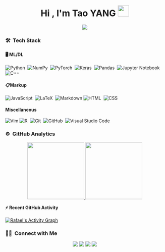 <h1 align="center">Hi , I'm Tao YANG <img src="https://media.giphy.com/media/TEnXkcsHrP4YedChhA/giphy.gif" width="35"></h1>
<p align="center">
  <a href="https://github.com/stayt1/readme-typing-svg"><img src="https://readme-typing-svg.herokuapp.com?lines=Statistical Learning; Security and Privacy&center=true&width=500&height=50"></a>
</p>

### 🛠 &nbsp;Tech Stack
#### 🖥️ ML/DL
![Python](https://img.shields.io/badge/-Python-05122A?style=flat&logo=python)&nbsp;
![NumPy](https://img.shields.io/badge/numpy-%23013243.svg?style=flat&logo=numpy&logoColor=white)&nbsp;
![PyTorch](https://img.shields.io/badge/PyTorch-%23EE4C2C.svg?style=for-the-badge&logo=PyTorch&logoColor=white)&nbsp;
![Keras](https://img.shields.io/badge/Keras-%23D00000.svg?style=flat&logo=Keras&logoColor=white)&nbsp;
![Pandas](https://img.shields.io/badge/pandas-%23150458.svg?style=flat&logo=pandas&logoColor=white)&nbsp;
![Jupyter Notebook](https://img.shields.io/badge/jupyter-%23FA0F00.svg?style=for-the-badge&logo=jupyter&logoColor=white)&nbsp;
![C++](https://img.shields.io/badge/-C++-05122A?style=flat&logo=C%2B%2B&logoColor=00599C)&nbsp;

#### 📋Markup
![JavaScript](https://img.shields.io/badge/-JavaScript-05122A?style=flat&logo=javascript)&nbsp;
![LaTeX](https://img.shields.io/badge/latex-%23008080.svg?style=for-the-badge&logo=latex&logoColor=white)&nbsp;
![Markdown](https://img.shields.io/badge/markdown-%23000000.svg?style=for-the-badge&logo=markdown&logoColor=white)
![HTML](https://img.shields.io/badge/-HTML-05122A?style=flat&logo=HTML5)&nbsp;
![CSS](https://img.shields.io/badge/-CSS-05122A?style=flat&logo=CSS3&logoColor=1572B6)&nbsp;

#### Miscellaneous
![Vim](https://img.shields.io/badge/VIM-%2311AB00.svg?style=for-the-badge&logo=vim&logoColor=white)
![R](https://img.shields.io/badge/r-%23276DC3.svg?style=for-the-badge&logo=r&logoColor=white)&nbsp;
![Git](https://img.shields.io/badge/-Git-05122A?style=flat&logo=git)&nbsp;
![GitHub](https://img.shields.io/badge/-GitHub-05122A?style=flat&logo=github)&nbsp;
![Visual Studio Code](https://img.shields.io/badge/-Visual%20Studio%20Code-05122A?style=flat&logo=visual-studio-code&logoColor=007ACC)&nbsp;


### ⚙️ &nbsp;GitHub Analytics

<p align="center">
<a href="https://github.com/azizovrafael">
  <img height="180em" src="https://github-readme-stats-eight-theta.vercel.app/api?username=azizovrafael&show_icons=true&theme=algolia&include_all_commits=true&count_private=true"/>
  <img height="180em" src="https://github-readme-stats-eight-theta.vercel.app/api/top-langs/?username=azizovrafael&layout=compact&langs_count=8&theme=algolia&include_all_commits=true&count_private=true"/>
</a>
</p>



<summary><b>⚡ Recent GitHub Activity</b></summary>
  <br/>
   <a href="https://github.com/azizovrafael"><img alt="Rafael's Activity Graph" src="https://activity-graph.herokuapp.com/graph?username=azizovrafael&custom_title=Rafael's%20Contribution%20Graph&theme=react-dark" /></a>
  <br/>
  
  
  ### 🤝🏻 &nbsp;Connect with Me

<p align="center">
<a href="https://www.linkedin.com/in/rafael-azizov-3612391b2/"><img src="https://img.shields.io/badge/-Rafael%20LInedin-0077B5?style=flat&logo=Linkedin&logoColor=white"/></a>
<a href="mailto:rafael.jr077@gmail.com"><img src="https://img.shields.io/badge/-rafael.jr077@gmail.com-D14836?style=flat&logo=Gmail&logoColor=white"/></a>
<a href="https://www.instagram.com/rafael.azizovv/"><img src="https://img.shields.io/badge/-@rafael.azizovv_-E4405F?style=flat&logo=Instagram&logoColor=white"/></a>
<a href="https://www.facebook.com/rafael.azizov.503/"><img src="https://img.shields.io/badge/-@rafael.azizovv-1877F2?style=flat&logo=Facebook&logoColor=white"/></a>
</p>
